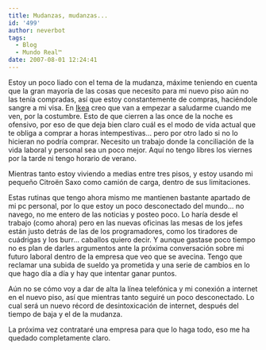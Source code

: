 ```yaml
---
title: Mudanzas, mudanzas...
id: '499'
author: neverbot
tags:
  - Blog
  - Mundo Real™
date: 2007-08-01 12:24:41
---
```


Estoy un poco liado con el tema de la mudanza, máxime teniendo en cuenta que la gran mayoría de las cosas que necesito para mi nuevo piso aún no las tenía compradas, así que estoy constantemente de compras, haciéndole sangre a mi visa. En [Ikea](http://www.ikea.es) creo que van a empezar a saludarme cuando me ven, por la costumbre. Esto de que cierren a las once de la noche es ofensivo, por eso de que deja bien claro cuál es el modo de vida actual que te obliga a comprar a horas intempestivas... pero por otro lado si no lo hicieran no podría comprar. Necesito un trabajo donde la conciliación de la vida laboral y personal sea un poco mejor. Aquí no tengo libres los viernes por la tarde ni tengo horario de verano.

Mientras tanto estoy viviendo a medias entre tres pisos, y estoy usando mi pequeño Citroën Saxo como camión de carga, dentro de sus limitaciones.

Estas rutinas que tengo ahora mismo me mantienen bastante apartado de mi pc personal, por lo que estoy un poco desconectado del mundo... no navego, no me entero de las noticias y posteo poco. Lo haría desde el trabajo (como ahora) pero en las nuevas oficinas las mesas de los jefes están justo detrás de las de los programadores, como los tiradores de cuádrigas y los burr... caballos quiero decir. Y aunque gastase poco tiempo no es plan de darles argumentos ante la próxima conversación sobre mi futuro laboral dentro de la empresa que veo que se avecina. Tengo que reclamar una subida de sueldo ya prometida y una serie de cambios en lo que hago día a día y hay que intentar ganar puntos.

Aún no se cómo voy a dar de alta la línea telefónica y mi conexión a internet en el nuevo piso, así que mientras tanto seguiré un poco desconectado. Lo cual será un nuevo récord de desintoxicación de internet, después del tiempo de baja y el de la mudanza.

La próxima vez contrataré una empresa para que lo haga todo, eso me ha quedado completamente claro.